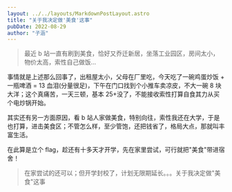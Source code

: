 ```yaml
---
layout: ../../layouts/MarkdownPostLayout.astro
title: "关于我决定做'美食'这事"
pubDate: 2022-08-29
author: "子涵"
---
```


> 最近 b 站一直有刷到美食，恰好又乔迁新居，坐落工业园区，房间太小，物价太高，索性自己做饭...

事情就是上述那么回事了，出租屋太小，父母在厂里吃，今天吃了一碗鸡蛋炒饭 + 一瓶啤酒 = 13 血泪(分量很足)，下午在门口找到个小推车卖凉皮，不大一碗 8 块大洋；这个真痛苦，一天三顿，基本 25+没了，不能接收索性打算自食其力从买个电炒锅开始。

其实还有另一方面原因，看 b 站人家做美食，特别向往，索性我还在大学，于是也打算，进击美食区；不管怎么样，至少管饱，还把钱省了，格局大点，那就叫丰富生活。

在此算是立个 flag，趁还有十多天才开学，先在家里尝试，可行就把"美食"带进宿舍！

> 在家尝试的还可以；但开学封校了，计划无限期延长。。。关于我决定做"美食"这事
